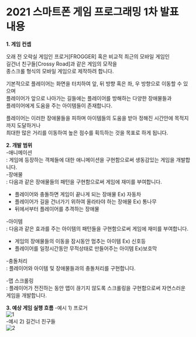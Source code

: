 # 2021 스마트폰 게임 프로그래밍 1차 발표 내용  

**1. 게임 컨셉** 

오래 전 오락실 게임인 프로거[FROGGER] 혹은 비교적 최근의 모바일 게임인  
길건너 친구들[Crossy Road]과 같은 게임의 모작을    
종스크롤 형식의 모바일 게임으로 제작하려 합니다.    

기본적으로 플레이어는 화면을 터치하여 앞, 뒤 방향 혹은 좌, 우 방향으로 이동할 수 있으며  
플레이어가 앞으로 나아가는 길들에는 플레이어를 방해하는 다양한 장애물들과   
플레이어에게 도움을 주는 아이템들이 존재합니다.

플레이어는 이러한 장애물들을 피하며 아이템들의 도움을 받아
정해진 시간안에 목적지까지 도달하거나  
최대한 많은 거리를 이동하여 높은 점수를 획득하는 것을 목표로 하게 됩니다.

 **2. 개발 범위**  
 -애니메이션    
  : 게임에 등장하는 객체들에 대한 애니메이션을 구현함으로써 생동감있는 게임을 개발합니다.  
 -장애물  
  : 다음과 같은 장애물들의 패턴을 구현함으로써 게임에 재미를 부여합니다.  
  + 플레이어와 충돌하면 게임이 끝나게 되는 장애물 Ex) 자동차  
  + 플레이어가 길을 건너가기 위하여 올라타야 하는 장애물 Ex) 통나무 
  + 뒤에서부터 플레이어를 추격하는 장애물
      
 -아이템  
  : 다음과 같은 효과를 주는 아이템의 패턴들을 구현함으로써 게임에 재미를 부여합니다.  
  + 게임의 장애물들의 이동을 잠시동안 멈추는 아이템 Ex) 신호등
  + 플레이어를 일정시간동안 무적상태로 만들어주는 아이템 Ex)보호막
   
 -충돌처리  
 : 플레이어와 아이템 및 장애물들과의 충돌처리를 구현합니다.
 
 -맵 스크롤링  
 : 플레이어가 전진하는 동안 맵이 끊기지 않도록 스크롤링을 구현함으로써 자연스러운 게임을 개발합니다.

**3. 예상 게임 실행 흐름**
-예시 1) 프로거  
![1](https://user-images.githubusercontent.com/28253934/113481887-0b190280-94d7-11eb-93d7-ac29b4befd72.png)  
-예시 2) 길건너 친구들  
![2](https://user-images.githubusercontent.com/28253934/113481915-313ea280-94d7-11eb-921b-495952b17aca.png)
